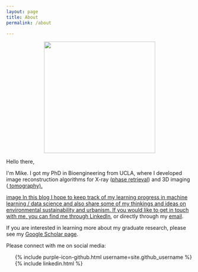 ```yaml
---
layout: page
title: About
permalink: /about

---
```


<style>
img {
    /*border-radius: 10%;*/
    display: block;
    margin: 0 auto;
}
</style>
<!-- <img src="../static/images/me-and-kangaroo.jpg" width="300"> -->
<img src="../static/gifs/Fashion_MNIST_progress.gif" width="300">

Hello there, 

I'm Mike. I got my PhD in Bioengineering from UCLA, where I developed image reconstruction algorithms for X-ray (<a href="https://en.wikipedia.org/wiki/Phase_retrieval" target="_blank">phase retrieval</a>) and 3D imaging (<a href="https://en.wikipedia.org/wiki/Tomography" target="_blank"> tomography). 

 image In this blog I hope to keep track of my learning progress in machine learning / data science and also share some of my thinkings and ideas on environmental sustainability and urbanism. If you would like to get in touch with me, you can find me through <a href="https://www.linkedin.com/in/mike-yhl" target="_blank">LinkedIn</a>, or directly through my <a href="mailto:lo.yuanhung@gmail.com" target="_blank">email</a>.


<!-- Hello, my name is Mike. I am currently a PhD candidate in UCLA Department of Bioengineering, working in the <a href="http://www.physics.ucla.edu/research/imaging/" target="_blank">Coherent Imaging Group</a> in the Department of Physics, under the mentorship of John Miao. My research revolves around lensless X-ray computational imaging in 2D and 3D, with applications in structural biology. The "computational" aspects come in the flavors of image reconstruction, phase retrieval and optimization. 

I was trained at the intersection of biology and physics throughout my undergraduate and graduate studies, where I sought to explain biological phenomena using physical principles. After much of my studies, I realized my passion for science is best applied to solve real world problems, in the form of sustainability, circular thinking, urbanism and smart cities. 

In the past few years I have also discovered the power of big data and machine learning and their abilities to form a deep understanding of our world. So after obtaining my PhD I aspire to transition into the tech industry and use data science, machine learning and artificial intelligence as tools to solve our urban environment problems. My interest lies in using data to understand the inefficiencies in our urban environment, and to use that knowledge to increase the overall effieincy with which our cities operate.

In this blog I hope to keep track of my learning progress in machine learning / data science and also share some of my thinkings and ideas on environmental sustainability and urbanism. If you would like to get in touch with me, you can find me through <a href="https://www.linkedin.com/in/mike-yhl" target="_blank">LinkedIn</a>, or directly through my <a href="mailto:lo.yuanhung@gmail.com" target="_blank">e-mail</a>. -->

If you are interested in learning more about my graduate research, please see my <a href="https://scholar.google.com/citations?user=L_oHzBUAAAAJ&hl=en" target="_blank">Google Scholar page</a>.

Please connect with me on social media:

<ul style="list-style: none;">
<li>{% include purple-icon-github.html username=site.github_username %}</li>
<!-- <li>{% include icon-twitter.html username=site.twitter_username %}</li> -->
<li>{% include linkedin.html %}</li>
<!-- <li>{% include so.html so_link=site.so_link username=site.so_username %}</li> -->
<!-- <li>{% include steemit.html steemit_name=site.steemit_name steemit_username=site.steemit_username %}</li> -->
</ul>
